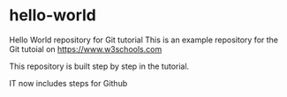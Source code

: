 # hello-world
Hello World repository for Git tutorial
This is an example repository for the Git tutoial on https://www.w3schools.com

This repository is built step by step in the tutorial.

IT now includes steps for Github          
